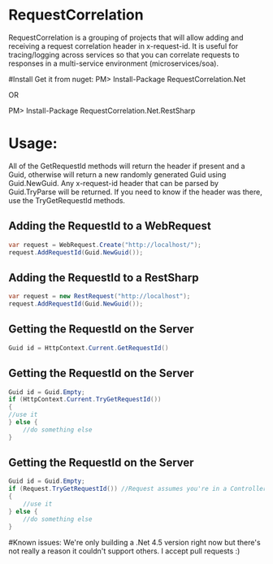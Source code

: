 # RequestCorrelation

RequestCorrelation is a grouping of projects that will allow adding and receiving a request correlation header in x-request-id.  It is useful for tracing/logging across services so that you can correlate requests to responses in a multi-service environment (microservices/soa).

#Install
Get it from nuget:
PM> Install-Package RequestCorrelation.Net

OR

PM> Install-Package RequestCorrelation.Net.RestSharp

# Usage:
All of the GetRequestId methods will return the header if present and a Guid, otherwise will return a new randomly generated Guid using Guid.NewGuid.  Any x-request-id header that can be parsed by Guid.TryParse will be returned.  If you need to know if the header was there, use the TryGetRequestId methods.

## Adding the RequestId to a WebRequest
```C#
var request = WebRequest.Create("http://localhost/");
request.AddRequestId(Guid.NewGuid());
```

## Adding the RequestId to a RestSharp 
```C#
var request = new RestRequest("http://localhost");
request.AddRequestId(Guid.NewGuid());
```

## Getting the RequestId on the Server
```C#
Guid id = HttpContext.Current.GetRequestId()
```

## Getting the RequestId on the Server
```C#
Guid id = Guid.Empty;
if (HttpContext.Current.TryGetRequestId())
{
//use it
} else { 
	//do something else
}
```

## Getting the RequestId on the Server
```C#
Guid id = Guid.Empty;
if (Request.TryGetRequestId()) //Request assumes you're in a Controller/ApiController
{
	//use it
} else { 
	//do something else
}
```

#Known issues:
We're only building a .Net 4.5 version right now but there's not really a reason it couldn't support others.  I accept pull requests :)
